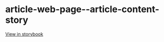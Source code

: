 # article-web-page--article-content-story

[View in storybook](https://raw.githack.com/Independent-Digital-News-and-Media-Ltd/indy100-pwamp-sb/PR-598-sb/index.html?path=/story/article-web-page--article-content-story)